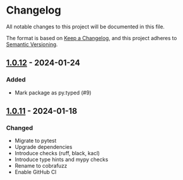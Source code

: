# Changelog

All notable changes to this project will be documented in this file.

The format is based on [Keep a Changelog](https://keepachangelog.com/en/1.0.0/),
and this project adheres to [Semantic Versioning](https://semver.org/spec/v2.0.0.html).

## [1.0.12] - 2024-01-24

### Added

- Mark package as py.typed (#9)

## [1.0.11] - 2024-01-18

### Changed

- Migrate to pytest
- Upgrade dependencies
- Introduce checks (ruff, black, kacl)
- Introduce type hints and mypy checks
- Rename to cobrafuzz
- Enable GitHub CI

[1.0.12]: https://github.com/senier/cobrafuzz/compare/v1.0.11...v1.0.12
[1.0.11]: https://github.com/senier/cobrafuzz/compare/1.0.10...v1.0.11
